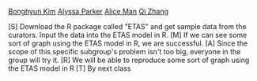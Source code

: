 <a href = "https://github.com/bonghyun5">Bonghyun Kim</a> 
<a href = "https://github.com/aparker92">Alyssa Parker</a> 
<a href = "https://github.com/amx01">Alice Man</a> 
<a href = "https://github.com/qi-zhang">Qi Zhang</a> 

[S] Download the R package called "ETAS" and get sample data from the curators. Input the data into the ETAS model in R.
[M] If we can see some sort of graph using the ETAS model in R, we are successful.
[A] Since the scope of this specific subgroup's problem isn't too big, everyone in the group will try it.
[R] We will be able to reproduce some sort of graph using the ETAS model in R
[T] By next class
